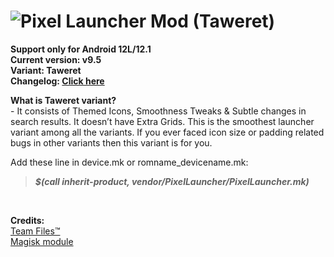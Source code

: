 # ![Pixel Launcher Mod (Taweret)](https://telegra.ph/file/c54fbbf51b9191b499eaf.jpg)<br/>
**Support only for Android 12L/12.1**<br/>
**Current version: v9.5**<br/>
**Variant: Taweret**<br/>
**Changelog: [Click here](https://telegra.ph/Changelog-Of-Pixel-Launcher-MOD-05-28)**

**What is Taweret variant?**<br/>
-&nbsp;It consists of Themed Icons, Smoothness Tweaks & Subtle changes in search results. It doesn’t have Extra Grids. This is the smoothest launcher variant among all the variants. If you ever faced icon size or padding related bugs in other variants then this variant is for you.</b>

Add these line in device.mk or romname_devicename.mk:
>**_$(call inherit-product, vendor/PixelLauncher/PixelLauncher.mk)_**
<br/>

**Credits:**<br/>
[Team Files™](https://t.me/modulesrepo)<br/>
[Magisk module](https://t.me/modulesrepo/3166)<br/>

